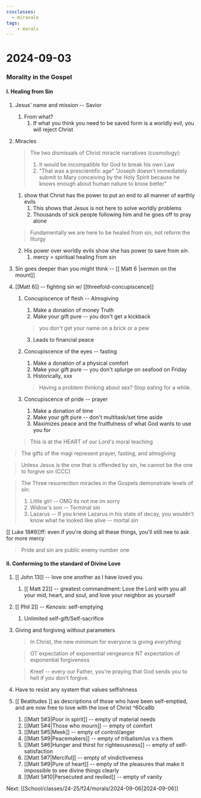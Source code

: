 ```yaml
---
cssclasses:
  - miravale
tags:
    - morals
---
```

# 2024-09-03

### Morality in the Gospel
#### I. Healing from Sin
1. Jesus' name and mission -- Savior
    1. From what?
        1. If what you think you need to be saved form is a worldly evil, you
           will reject Christ
2. Miracles

    > The two dismissals of Christ miracle narratives (cosmology):
    > 1. It would be incompatible for God to break his own Law
    > 2. "That was a prescientific age"
    > "Joseph doesn't immediately submit to Mary conceiving by the Holy Spirit
    because he knows enough about human nature to know better"

    1. show that Christ has the power to put an end to all manner of earthly
       evils
       1. This shows that Jesus is not here to solve worldly problems
       2. Thousands of sick people following him and he goes off to pray alone

    > Fundamentally we are here to be healed from sin, not reform the liturgy

    2. His power over worldly evils show she has power to save from *sin*.
        1. mercy = spiritual healing from sin
3. Sin goes deeper than you might think -- [[ Matt 6 |sermon on the mount]]
4. [[Matt 6]] -- fighting sin w/ [[threefold-concupiscence]]
    1. Concupiscence of flesh -- Almsgiving
        1. Make a donation of money
           Truth
        2. Make your gift pure -- you don't get a kickback
        > you don't get your name on a brick or a pew
        3. Leads to financial peace

    2. Concupiscence of the eyes -- fasting
        1. Make a donation of a physical comfort
        2. Make your gift pure -- you don't splurge on seafood on Friday
        3. Historically, xxx 
        > Having a problem thinking about sex? Stop eating for a while.

    3. Concupiscence of pride -- prayer
        1. Make a donation of time
        2. Make your gift pure -- don't multitask/set time aside
        3. Maximizes peace and the fruitfulness of what God wants to use you for

    > This is at the HEART of our Lord's moral teaching


> The gifts of the magi represent prayer, fasting, and almsgiving

> Unless Jesus is the one that is offended by sin, he cannot be the one to
forgive sin (CCC)

> The Three resurrection miracles in the Gospels demonstrate levels of sin:
> 1. Little girl -- OMG its not me im sorry
> 2. Widow's son -- Terminal sin
> 3. Lazarus -- If you knew Lazarus in his state of decay, you wouldn't know
>    what he looked like alive -- mortal sin

[[ Luke 18#9]]ff: even if you're doing all these things, you'll still nee to ask
for more mercy

> Pride and sin are public enemy number one

#### II. Conforming to the standard of Divine Love
1. [[ John 13]] -- love one another as I have loved you
    1. [[ Matt 22]] -- greatest commandment: Love the Lord with you all your
       mid, heart, and soul, and love your neighbor as yourself
2. [[ Phil 2]] -- *Kenosis*: self-emptying
    1. Unlimited self-gift/Self-sacrifice
3. Giving and forgiving without parameters
    > In Christ, the new minimum for everyone is giving *everything* 

    > OT expectation of exponential vengeance
    > NT expectation of exponential forgiveness

    > Kreef -- every our Father, you're praying that God sends you to hell if you
    > don't forgive.
4. Have to resist any system that values selfishness 
5. [[ Beatitudes ]] as descriptions of those who have been self-emptied, and are now
   free to love with the love of Christ ^60ca8b
    1. [[Matt 5#3|Poor in spirit]] -- empty of material needs
    2. [[Matt 5#4|Those who mourn]] -- empty of comfort
    3. [[Matt 5#5|Meek]] -- empty of control/anger
    4. [[Matt 5#9|Peacemakers]] -- empty of tribalism/us v.s them
    5. [[Matt 5#6|Hunger and thirst for righteousness]] -- empty of self-satisfaction
    6. [[Matt 5#7|Merciful]] -- empty of vindictiveness 
    7. [[Matt 5#9|Pure of heart]] -- empty of the pleasures that make  it impossible to see
      divine things clearly
    8. [[Matt 5#10|Persecuted and reviled]] -- empty of vanity



Next: [[School/classes/24-25/f24/morals/2024-09-06|2024-09-06]]















